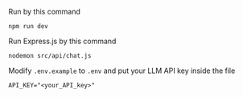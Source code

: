 Run by this command
```
npm run dev
```
Run Express.js by this command
```
nodemon src/api/chat.js
```
 Modify `.env.example` to `.env` and put your LLM API key inside the file
 ```
API_KEY="<your_API_key>"
 ```